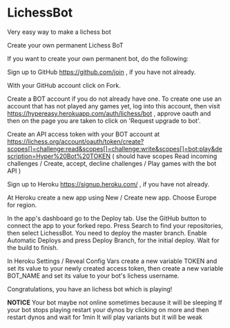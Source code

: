 # LichessBot
Very easy way to make a lichess bot

Create your own permanent Lichess BoT

If you want to create your own permanent bot, do the following:

Sign up to GitHub https://github.com/join , if you have not already.

With your GitHub account  click on Fork.

Create a BOT account if you do not already have one. To create one use an account that has not played any games yet, log into this account, then visit https://hypereasy.herokuapp.com/auth/lichess/bot , approve oauth and then on the page you are taken to click on 'Request upgrade to bot'. 

Create an API access token with your BOT account at https://lichess.org/account/oauth/token/create?scopes[]=challenge:read&scopes[]=challenge:write&scopes[]=bot:play&description=Hyper%20Bot%20TOKEN ( should have scopes Read incoming challenges / Create, accept, decline challenges / Play games with the bot API )

Sign up to Heroku https://signup.heroku.com/ , if you have not already.

At Heroku create a new app using New / Create new app. Choose Europe for region.

In the app's dashboard go to the Deploy tab. Use the GitHub button to connect the app to your forked repo. Press Search to find your repositories, then select LichessBot. You need to deploy the master branch. Enable Automatic Deploys and press Deploy Branch, for the initial deploy. Wait for the build to finish.

In Heroku Settings / Reveal Config Vars create a new variable TOKEN and set its value to your newly created access token, then create a new variable BOT_NAME and set its value to your bot's lichess username.


Congratulations, you have an lichess bot which is playing!

**NOTICE**
Your bot maybe not online sometimes because it will be sleeping
If your bot stops playing restart your dynos by clicking on more and then restart dynos and wait for 1min
It will play variants but it will be weak
